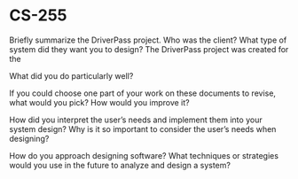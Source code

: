 # CS-255
Briefly summarize the DriverPass project. Who was the client? What type of system did they want you to design?
The DriverPass project was created for the 

What did you do particularly well?


If you could choose one part of your work on these documents to revise, what would you pick? How would you improve it?


How did you interpret the user’s needs and implement them into your system design? Why is it so important to consider the user’s needs when designing?


How do you approach designing software? What techniques or strategies would you use in the future to analyze and design a system?
